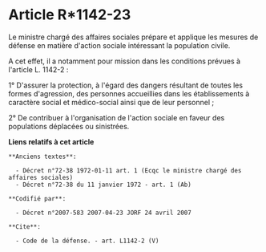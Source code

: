 # Article R*1142-23

Le ministre chargé des affaires sociales prépare et applique les mesures de défense en matière d'action sociale intéressant
la population civile.

A cet effet, il a notamment pour mission dans les conditions prévues à l'article L. 1142-2 : 

1° D'assurer la protection, à l'égard des dangers résultant de toutes les formes d'agression, des personnes accueillies dans
les établissements à caractère social et médico-social ainsi que de leur personnel ; 

2° De contribuer à l'organisation de l'action sociale en faveur des populations déplacées ou sinistrées.

**Liens relatifs à cet article**

	**Anciens textes**:

	  - Décret n°72-38 1972-01-11 art. 1 (Ecqc le ministre chargé des affaires sociales)
	  - Décret n°72-38 du 11 janvier 1972 - art. 1 (Ab)

	**Codifié par**:

	  - Décret n°2007-583 2007-04-23 JORF 24 avril 2007

	**Cite**:

	  - Code de la défense. - art. L1142-2 (V)
